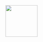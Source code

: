 <div id="header" align="center">
  <img src="https://i.giphy.com/media/v1.Y2lkPTc5MGI3NjExZWoyNjQ5dWo1ODVlM3B4aWU4dnVuaHd6MmppN21oeDVhaTRsdmludCZlcD12MV9pbnRlcm5hbF9naWZfYnlfaWQmY3Q9Zw/yFPdgJYwxZvk4/giphy.gif" width="100"/>
</div>
